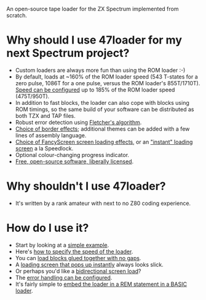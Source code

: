 An open-source tape loader for the ZX Spectrum implemented from scratch.

# Why should I use 47loader for my next Spectrum project? #

  * Custom loaders are always more fun than using the ROM loader :-)
  * By default, loads at ~160% of the ROM loader speed (543 T-states for a zero pulse, 1086T for a one pulse, versus the ROM loader's 855T/1710T).  [Speed can be configured](Timings.md) up to 185% of the ROM loader speed (475T/950T).
  * In addition to fast blocks, the loader can also cope with blocks using ROM timings, so the same build of your software can be distributed as both TZX and TAP files.
  * Robust error detection using [Fletcher's algorithm](https://en.wikipedia.org/wiki/Fletcher's_checksum).
  * [Choice of border effects](BorderThemes.md); additional themes can be added with a few lines of assembly language.
  * [Choice of FancyScreen screen loading effects](FancyScreen.md), or an ["instant" loading screen](Instascreen.md) a la Speedlock.
  * Optional colour-changing progress indicator.
  * [Free, open-source software, liberally licensed](https://code.google.com/p/47loader/source/browse/trunk/LICENSE).

# Why shouldn't I use 47loader? #

  * It's written by a rank amateur with next to no Z80 coding experience.

# How do I use it? #

  * Start by looking at a [simple example](SimpleExample.md).
  * Here's [how to specify the speed of the loader](Timings.md).
  * You can [load blocks glued together with no gaps](Resume.md).
  * A [loading screen that pops up instantly](Instascreen.md) always looks slick.
  * Or perhaps you'd like a [bidirectional screen load](FancyScreen.md)?
  * The [error handling can be configured](ErrorHandling.md).
  * It's fairly simple to [embed the loader in a REM statement in a BASIC loader](EmbeddingInBasic.md).
